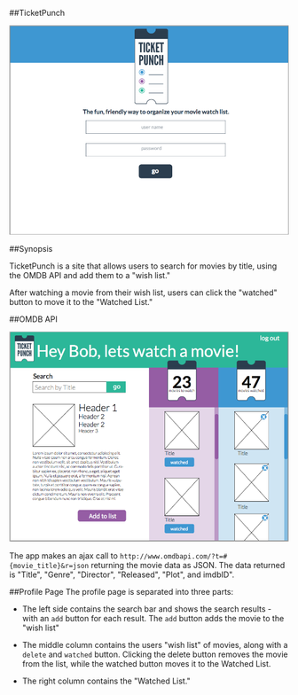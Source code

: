 ##TicketPunch

![TicketPunch](/ticketPunch.png)

##Synopsis

TicketPunch is a site that allows users to search for movies by title, using the OMDB API and add them to a "wish list."

After watching a movie from their wish list, users can click the "watched" button to move it to the "Watched List."

##OMDB API

![User Page](/userPage.png)

The app makes an ajax call to `http://www.omdbapi.com/?t=#{movie_title}&r=json` returning the movie data as JSON. The data returned is "Title", "Genre", "Director", "Released", "Plot", and imdbID".

##Profile Page
The profile page is separated into three parts:

* The left side contains the search bar and shows the search results - with an `add` button for each result. The `add` button adds the movie to the "wish list"

* The middle column contains the users "wish list" of movies, along with a `delete` and `watched` button. Clicking the delete button removes the movie from the list, while the watched button moves it to the Watched List.

* The right column contains the "Watched List." 
